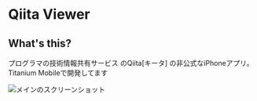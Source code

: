 # Qiita Viewer

## What's this?

プログラマの技術情報共有サービス のQiita[キータ] の非公式なiPhoneアプリ。Titanium Mobileで開発してます

![メインのスクリーンショット](https://github.com/downloads/h5y1m141/TiQiita/2012-11-14%207.37.02.png)
